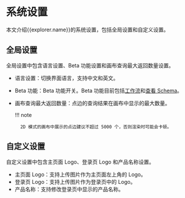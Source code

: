 # 系统设置

本文介绍{{explorer.name}}的系统设置，包括全局设置和自定义设置。

## 全局设置

全局设置中包含语言设置、Beta 功能设置和画布查询最大返回数量设置。

- 语言设置：切换界面语言，支持中文和英文。
- Beta 功能：Beta 功能开关。Beta 功能目前包括[工作流](workflow/workflows.md)和[查看 Schema](db-management/10.create-schema.md)。
- 画布查询最大返回数量：点边的查询结果在画布中显示的最大数量。

  !!! note

        2D 模式的画布中展示的点边建议不超过 5000 个，否则渲染时可能会卡顿。

## 自定义设置

自定义设置中包含主页面 Logo、登录页 Logo 和产品名称设置。

- 主页面 Logo：支持上传图片作为主页面左上角的 Logo。
- 登录页 Logo：支持上传图片作为登录页中的 Logo。
- 产品名称：支持修改登录页中显示的产品名称。
